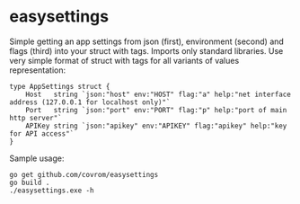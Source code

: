 # easysettings
Simple getting an app settings from json (first), environment (second) and flags (third) into your struct with tags.
Imports only standard libraries.
Use very simple format of struct with tags for all variants of values representation:
```
type AppSettings struct {
	Host   string `json:"host" env:"HOST" flag:"a" help:"net interface address (127.0.0.1 for localhost only)"`
	Port   string `json:"port" env:"PORT" flag:"p" help:"port of main http server"`
	APIKey string `json:"apikey" env:"APIKEY" flag:"apikey" help:"key for API access"`
}
```

Sample usage:

```
go get github.com/covrom/easysettings
go build .
./easysettings.exe -h
```
